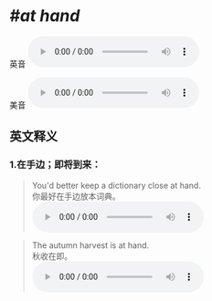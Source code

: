 # ***\#at hand*** 
英音
<audio src="./media/at hand1_AAC.aac" controls="controls"></audio>

美音
<audio src="./media/at hand2_AAC.aac" controls="controls"></audio>



  

英文释义
---
### 1.**在手边；即将到来：**  

 > You'd better keep a dictionary close at hand.  
 > 你最好在手边放本词典。    
<audio src="./media/hand-6_AAC.aac" controls="controls"></audio>

 > The autumn harvest is at hand.  
 > 秋收在即。    
<audio src="./media/hand-5.aac" controls="controls"></audio>


